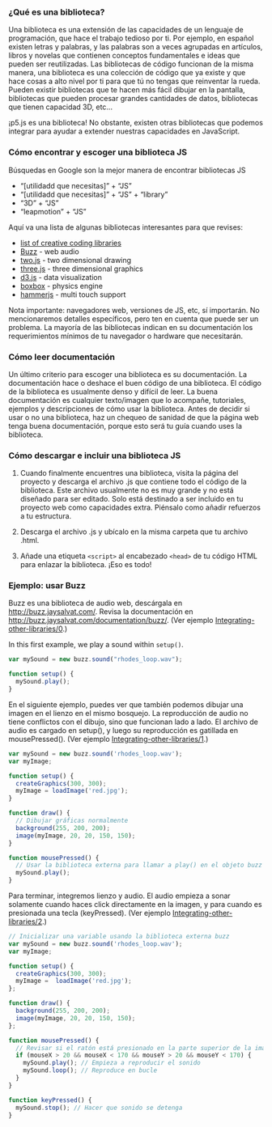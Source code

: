 ### ¿Qué es una biblioteca?

Una biblioteca es una extensión de las capacidades de un lenguaje de programación, que hace el trabajo tedioso por ti. Por ejemplo, en español existen letras y palabras, y las palabras son a veces agrupadas en artículos, libros y novelas que contienen conceptos fundamentales e ideas que pueden ser reutilizadas. Las bibliotecas de código funcionan de la misma manera, una biblioteca es una colección de código que ya existe y que hace cosas a alto nivel por ti para que tú no tengas que reinventar la rueda. Pueden existir bibliotecas que te hacen más fácil dibujar en la pantalla, bibliotecas que pueden procesar grandes cantidades de datos, bibliotecas que tienen capacidad 3D, etc...

¡p5.js es una biblioteca! No obstante, existen otras bibliotecas que podemos integrar para ayudar a extender nuestras capacidades en JavaScript.

### Cómo encontrar y escoger una biblioteca JS
Búsquedas en Google son la mejor manera de encontrar bibliotecas JS
+ “[utilidadd que necesitas]” + “JS”
+ “[utilidadd que necesitas]” + “JS” + “library”
+ “3D” + “JS”
+ “leapmotion” + “JS”

Aquí va una lista de algunas bibliotecas interesantes para que revises:
+ [list of creative coding libraries](http://www.wholepixel.com/libs)
+ [Buzz](http://buzz.jaysalvat.com/) - web audio
+ [two.js](http://jonobr1.github.io/two.js) - two dimensional drawing
+ [three.js](http://threejs.org) - three dimensional graphics
+ [d3.js](http://d3js.org) - data visualization
+ [boxbox](http://incompl.github.io/boxbox) - physics engine
+ [hammerjs](http://eightmedia.github.io/hammer.js/) - multi touch support

Nota importante: navegadores web, versiones de JS, etc, sí importarán. No mencionaremos detalles específicos, pero ten en cuenta que puede ser un problema. La mayoría de las bibliotecas indican en su documentación los requerimientos mínimos de tu navegador o hardware que necesitarán.

### Cómo leer documentación
Un último criterio para escoger una biblioteca es su documentación. La documentación hace o deshace el buen código de una biblioteca. El código de la biblioteca es usualmente denso y difícil de leer. La buena documentación es cualquier texto/imagen que lo acompañe, tutoriales, ejemplos y descripciones de cómo usar la biblioteca. Antes de decidir si usar o no una biblioteca, haz un chequeo de sanidad de que la página web tenga buena documentación, porque esto será tu guía cuando uses la biblioteca.

### Cómo descargar e incluir una biblioteca JS
1. Cuando finalmente encuentres una biblioteca, visita la página del proyecto y descarga el archivo .js que contiene todo el código de la biblioteca. Este archivo usualmente no es muy grande y no está diseñado para ser editado. Solo está destinado a ser incluido en tu proyecto web como capacidades extra. Piénsalo como añadir refuerzos a tu estructura.

2. Descarga el archivo .js y ubícalo en la misma carpeta que tu archivo .html.

3. Añade una etiqueta ```<script>``` al encabezado ```<head>```  de tu código HTML para enlazar la biblioteca. ¡Eso es todo!


### Ejemplo: usar Buzz

Buzz es una biblioteca de audio web, descárgala en http://buzz.jaysalvat.com/. Revisa la documentación en http://buzz.jaysalvat.com/documentation/buzz/. (Ver ejemplo [Integrating-other-libraries/0](https://github.com/processing/p5.js/tree/master/examples/tutorials/Integrating-other-libraries/0).)

In this first example, we play a sound within ```setup()```.
```javascript
var mySound = new buzz.sound("rhodes_loop.wav");

function setup() {
  mySound.play();
}
```

En el siguiente ejemplo, puedes ver que también podemos dibujar una imagen en el lienzo en el mismo bosquejo. La reproducción de audio no tiene conflictos con el dibujo, sino que funcionan lado a lado. El archivo de audio es cargado en setup(), y luego su reproducción es gatillada en mousePressed(). (Ver ejemplo [Integrating-other-libraries/1](https://github.com/processing/p5.js/tree/master/examples/tutorials/Integrating-other-libraries/1).)

```javascript
var mySound = new buzz.sound('rhodes_loop.wav');
var myImage;

function setup() {
  createGraphics(300, 300);
  myImage = loadImage('red.jpg');
}

function draw() {
  // Dibujar gráficas normalmente
  background(255, 200, 200);
  image(myImage, 20, 20, 150, 150);
}

function mousePressed() {
  // Usar la biblioteca externa para llamar a play() en el objeto buzz
  mySound.play();
}
```

Para terminar, integremos lienzo y audio. El audio empieza a sonar solamente cuando haces click directamente en la imagen, y para cuando es presionada una tecla (keyPressed). (Ver ejemplo [Integrating-other-libraries/2](https://github.com/processing/p5.js/tree/master/examples/tutorials/Integrating-other-libraries/2).)
 
```javascript
// Inicializar una variable usando la biblioteca externa buzz
var mySound = new buzz.sound('rhodes_loop.wav');
var myImage;

function setup() {
  createGraphics(300, 300);
  myImage =  loadImage('red.jpg');
};

function draw() {
  background(255, 200, 200);
  image(myImage, 20, 20, 150, 150);
};

function mousePressed() {
  // Revisar si el ratón está presionado en la parte superior de la imagen
  if (mouseX > 20 && mouseX < 170 && mouseY > 20 && mouseY < 170) {
    mySound.play(); // Empieza a reproducir el sonido
    mySound.loop(); // Reproduce en bucle
  }
}

function keyPressed() {
  mySound.stop(); // Hacer que sonido se detenga
}
```
